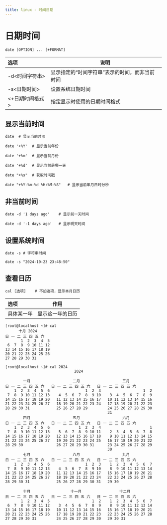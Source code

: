 ```yaml
---
title: linux - 时间日期
---
```


# 日期时间

```shell
date [OPTION] ... [+FORMAT]
```

| 选项            | 说明                                           |
| :-------------- | ---------------------------------------------- |
| -d<时间字符串>  | 显示指定的“时间字符串”表示的时间，而非当前时间 |
| -s<日期时间>    | 设置系统日期时间                               |
| <+日期时间格式> | 指定显示时使用的日期时间格式                   |

## 显示当前时间

```shell
date  # 显示当前时间

date '+%Y'	# 显示当前年份

date '+%m'	# 显示当前月份

date '+%d'	# 显示当前是哪一天

date "+%s"	# 获取时间戳

date "+%Y-%m-%d %H:%M:%S"	# 显示当前年月日时分秒
```

## 非当前时间

```shell
date -d '1 days ago'	# 显示前一天时间

date -d '-1 days ago'	# 显示明天时间
```

## 设置系统时间

```shell
date -s	# 字符串时间

date -s "2024-10-23 23:48:50"
```

## 查看日历

```shell
cal [选项]	# 不加选项，显示本月日历
```

| 选项       | 作用             |
| :--------- | ---------------- |
| 具体某一年 | 显示这一年的日历 |

```shell
[root@localhost ~]# cal
      十月 2024
日 一 二 三 四 五 六
       1  2  3  4  5
 6  7  8  9 10 11 12
13 14 15 16 17 18 19
20 21 22 23 24 25 26
27 28 29 30 31

[root@localhost ~]# cal 2024
                               2024

        一月                   二月                   三月
日 一 二 三 四 五 六   日 一 二 三 四 五 六   日 一 二 三 四 五 六
    1  2  3  4  5  6                1  2  3                   1  2
 7  8  9 10 11 12 13    4  5  6  7  8  9 10    3  4  5  6  7  8  9
14 15 16 17 18 19 20   11 12 13 14 15 16 17   10 11 12 13 14 15 16
21 22 23 24 25 26 27   18 19 20 21 22 23 24   17 18 19 20 21 22 23
28 29 30 31            25 26 27 28 29         24 25 26 27 28 29 30
                                              31
        四月                   五月                   六月
日 一 二 三 四 五 六   日 一 二 三 四 五 六   日 一 二 三 四 五 六
    1  2  3  4  5  6             1  2  3  4                      1
 7  8  9 10 11 12 13    5  6  7  8  9 10 11    2  3  4  5  6  7  8
14 15 16 17 18 19 20   12 13 14 15 16 17 18    9 10 11 12 13 14 15
21 22 23 24 25 26 27   19 20 21 22 23 24 25   16 17 18 19 20 21 22
28 29 30               26 27 28 29 30 31      23 24 25 26 27 28 29
                                              30
        七月                   八月                   九月
日 一 二 三 四 五 六   日 一 二 三 四 五 六   日 一 二 三 四 五 六
    1  2  3  4  5  6                1  2  3    1  2  3  4  5  6  7
 7  8  9 10 11 12 13    4  5  6  7  8  9 10    8  9 10 11 12 13 14
14 15 16 17 18 19 20   11 12 13 14 15 16 17   15 16 17 18 19 20 21
21 22 23 24 25 26 27   18 19 20 21 22 23 24   22 23 24 25 26 27 28
28 29 30 31            25 26 27 28 29 30 31   29 30

        十月                  十一月                 十二月
日 一 二 三 四 五 六   日 一 二 三 四 五 六   日 一 二 三 四 五 六
       1  2  3  4  5                   1  2    1  2  3  4  5  6  7
 6  7  8  9 10 11 12    3  4  5  6  7  8  9    8  9 10 11 12 13 14
13 14 15 16 17 18 19   10 11 12 13 14 15 16   15 16 17 18 19 20 21
20 21 22 23 24 25 26   17 18 19 20 21 22 23   22 23 24 25 26 27 28
27 28 29 30 31         24 25 26 27 28 29 30   29 30 31
```

